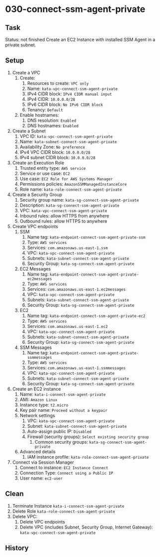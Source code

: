# 030-connect-ssm-agent-private

## Task
Status: not finished
Create an EC2 Instance with installed SSM Agent in a private subnet.

## Setup
1. Create a VPC
	1. Create:
		1. Resources to create: `VPC only`
		2. Name: `kata-vpc-connect-ssm-agent-private`
		3. IPv4 CIDR block: `IPv4 CIDR manual input`
		4. IPv4 CIDR: `10.0.0.0/28`
		5. IPv6 CIDR block: `No IPv6 CIDR block`
		6. Tenancy: `Default`
	2. Enable hostnames:
		1. DNS resolution: `Enabled`
		2. DNS hostnames: `Enabled`
2. Create a Subnet
	1. VPC ID: `kata-vpc-connect-ssm-agent-private`
	2. Name: `kata-subnet-connect-ssm-agent-private`
	3. Availability Zone: `No preference`
	4. IPv4 VPC CIDR block: `10.0.0.0/28`
	5. IPv4 subnet CIDR block: `10.0.0.0/28`
3. Create an Execution Role
	1. Trusted entity type: `AWS service`
	2. Service or use case: `EC2`
	3. Use case: `EC2 Role for AWS Systems Manager`
	4. Permissions policies: `AmazonSSMManagedInstanceCore`
	5. Role name: `kata-role-connect-ssm-agent-private`
4. Create a Security Group
	1. Security group name: `kata-sg-connect-ssm-agent-private`
	2. Description: `kata-sg-connect-ssm-agent-private`
	3. VPC: `kata-vpc-connect-ssm-agent-private`
	4. Inbound rules: allow HTTPS from anywhere
	5. Outbound rules: allow HTTPS to anywhere
5. Create VPC endpoints
	1. SSM
		1. Name tag: `kata-endpoint-connect-ssm-agent-private-ssm`
		2. Type: `AWS services`
		3. Services: `com.amazonaws.us-east-1.ssm`
		4. VPC: `kata-vpc-connect-ssm-agent-private`
		5. Subnets: `kata-subnet-connect-ssm-agent-private`
		6. Security Group: `kata-sg-connect-ssm-agent-private`
	2. EC2 Messages
		1. Name tag: `kata-endpoint-connect-ssm-agent-private-ec2messages`
		2. Type: `AWS services`
		3. Services: `com.amazonaws.us-east-1.ec2messages`
		4. VPC: `kata-vpc-connect-ssm-agent-private`
		5. Subnets: `kata-subnet-connect-ssm-agent-private`
		6. Security Group: `kata-sg-connect-ssm-agent-private`
	3. EC2
		1. Name tag: `kata-endpoint-connect-ssm-agent-private-ec2`
		2. Type: `AWS services`
		3. Services: `com.amazonaws.us-east-1.ec2`
		4. VPC: `kata-vpc-connect-ssm-agent-private`
		5. Subnets: `kata-subnet-connect-ssm-agent-private`
		6. Security Group: `kata-sg-connect-ssm-agent-private`
	3. SSM Messages
		1. Name tag: `kata-endpoint-connect-ssm-agent-private-ssmmessages`
		2. Type: `AWS services`
		3. Services: `com.amazonaws.us-east-1.ssmmessages`
		4. VPC: `kata-vpc-connect-ssm-agent-private`
		5. Subnets: `kata-subnet-connect-ssm-agent-private`
		6. Security Group: `kata-sg-connect-ssm-agent-private`
6. Create an EC2 instance
	1. Name: `kata-i-connect-ssm-agent-private`
	2. AMI: `Amazon Linux`
	3. Instance type: `t2.micro`
	4. Key pair name: `Proceed without a keypair`
	5. Network settings
		1. VPC: `kata-vpc-connect-ssm-agent-private`
		2. Subnet: `kata-subnet-connect-ssm-agent-private`
		3. Auto-assign public IP: `Disabled`
		4. Firewall (security groups): `Select existing security group`
			1. Common security groups: `kata-sg-connect-ssm-agent-private`
	6. Advanced details
		1. IAM instance profile: `kata-role-connect-ssm-agent-private`
7. Connect via Session Manager
	1. Connect to instance: `EC2 Instance Connect`
	2. Connection Type: `Connect using a Public IP`
	3. User name: `ec2-user`

## Clean
1. Terminate Instance `kata-i-connect-ssm-agent-private`
2. Delete Role `kata-role-connect-ssm-agent-private`
3. Delete VPC:
	1. Delete VPC endpoints
	2. Delete VPC (includes Subnet, Security Group, Internet Gateway): `kata-vpc-connect-ssm-agent-private`

## History

